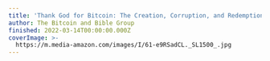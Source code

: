 ```yaml
---
title: 'Thank God for Bitcoin: The Creation, Corruption, and Redemption of Money'
author: The Bitcoin and Bible Group
finished: 2022-03-14T00:00:00.000Z
coverImage: >-
  https://m.media-amazon.com/images/I/61-e9RSadCL._SL1500_.jpg
---
```

